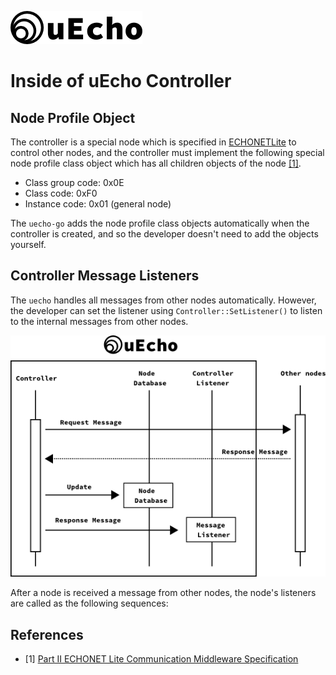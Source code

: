 ![logo](img/logo.png)

# Inside of uEcho Controller

## Node Profile Object

The controller is a special node which is specified in [ECHONETLite][enet] to control other nodes, and the controller must implement the following special node profile class object which has all children objects of the node [\[1\]][enet-spec].

- Class group code: 0x0E
- Class code: 0xF0
- Instance code: 0x01 (general node)

The `uecho-go` adds the node profile class objects automatically when the controller is created, and so the developer doesn't need to add the objects yourself.

## Controller Message Listeners

The `uecho` handles all messages from other nodes automatically. However, the developer can set the listener using `Controller::SetListener()` to listen to the internal messages from other nodes. 

![Controller Observers](img/controller_msg_listener.png)

After a node is received a message from other nodes, the node's listeners are called as the following sequences:

## References

- \[1\] [Part II ECHONET Lite Communication Middleware Specification][enet-spec]

[enet]:http://echonet.jp/english/
[enet-spec]:http://www.echonet.gr.jp/english/spec/index.htm
